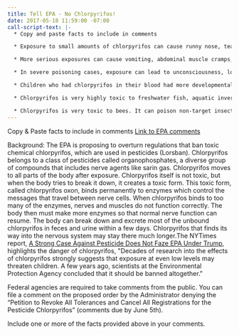 ```yaml
---
title: Tell EPA - No Chlorpyrifos!
date: 2017-05-18 11:59:00 -07:00
call-script-text: |-
  * Copy and paste facts to include in comments

  * Exposure to small amounts of chlorpyrifos can cause runny nose, tears, and increased saliva or drooling. People may sweat, and develop headache, nausea, and dizziness.

  * More serious exposures can cause vomiting, abdominal muscle cramps, muscle twitching, tremors and weakness, and loss of coordination. Sometimes people develop diarrhea or blurred or darkened vision.

  * In severe poisoning cases, exposure can lead to unconsciousness, loss of bladder and bowel control, convulsions, difficulty in breathing, and paralysis.

  * Children who had chlorpyrifos in their blood had more developmental delays and disorders than children who did not have chlorpyrifos in their blood. Exposed children also had more attention deficit disorders and hyperactivity disorders.

  * Chlorpyrifos is very highly toxic to freshwater fish, aquatic invertebrates and estuarine and marine organisms. Cholinesterase inhibition was observed in acute toxicity tests of fish exposed to very low concentrations of this insecticide.

  * Chlorpyrifos is very toxic to bees. It can poison non-target insects for up to 24 hours after it is sprayed. Chlorpyrifos can be toxic to earthworms for up to 2 weeks after it is applied to soil.
---
```


Copy & Paste facts to include in comments
[Link to EPA comments](https://www.regulations.gov/docket?D=EPA-HQ-OPP-2007-1005)

Background:
The EPA is proposing to overturn regulations that ban toxic chemical chlorpyrifos, which are used in pesticides (Lorsban). Chlorpyrifos belongs to a class of pesticides called organophosphates, a diverse group of compounds that includes nerve agents like sarin gas. Chlorpyrifos moves to all parts of the body after exposure. Chlorpyrifos itself is not toxic, but when the body tries to break it down, it creates a toxic form. This toxic form, called chlorpyrifos oxon, binds permanently to enzymes which control the messages that travel between nerve cells. When chlorpyrifos binds to too many of the enzymes, nerves and muscles do not function correctly. The body then must make more enzymes so that normal nerve function can resume. The body can break down and excrete most of the unbound chlorpyrifos in feces and urine within a few days. Chlorpyrifos that finds its way into the nervous system may stay there much longer.The NYTimes report, [A Strong Case Against Pesticide Does Not Faze EPA Under Trump](https://mobile.nytimes.com/2017/05/15/health/pesticides-epa-chlorpyrifos-scott-pruitt.html), highlights the danger of chlorpyrifos, "Decades of research into the effects of chlorpyrifos strongly suggests that exposure at even low levels may threaten children. A few years ago, scientists at the Environmental Protection Agency concluded that it should be banned altogether."


Federal agencies are required to take comments from the public. You can file a comment on the proposed order by the Administrator  denying the “Petition to Revoke All Tolerances and Cancel All Registrations for the Pesticide Chlorpyrifos” (comments due by June 5th).

Include one or more of the facts provided above in your comments.